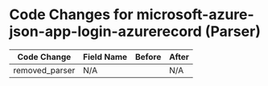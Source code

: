 # Code Changes for microsoft-azure-json-app-login-azurerecord (Parser)

| Code Change | Field Name | Before | After |
|-------------|------------|--------|-------|
| removed_parser | N/A |  | N/A |